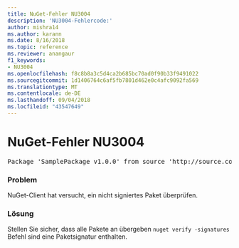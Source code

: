 ```yaml
---
title: NuGet-Fehler NU3004
description: 'NU3004-Fehlercode:'
author: mishra14
ms.author: karann
ms.date: 8/16/2018
ms.topic: reference
ms.reviewer: anangaur
f1_keywords:
- NU3004
ms.openlocfilehash: f8c8b8a3c5d4ca2b685bc70ad0f90b33f9491022
ms.sourcegitcommit: 1d1406764c6af5fb7801d462e0c4afc9092fa569
ms.translationtype: MT
ms.contentlocale: de-DE
ms.lasthandoff: 09/04/2018
ms.locfileid: "43547649"
---
```

# <a name="nuget-error-nu3004"></a>NuGet-Fehler NU3004

<pre>Package 'SamplePackage v1.0.0' from source 'http://source.com/index.json': The package is not signed.</pre>

### <a name="issue"></a>Problem

NuGet-Client hat versucht, ein nicht signiertes Paket überprüfen.


### <a name="solution"></a>Lösung

Stellen Sie sicher, dass alle Pakete an übergeben `nuget verify -signatures` Befehl sind eine Paketsignatur enthalten.


